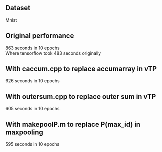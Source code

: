 ## Dataset
Mnist
## Original performance
863 seconds in 10 epochs \
Where tensorflow took 483 seconds originally
## With caccum.cpp to replace accumarray in vTP
626 seconds in 10 epochs
## With outersum.cpp to replace outer sum in vTP
605 seconds in 10 epochs
## With makepoolP.m to replace P(max_id) in maxpooling
595 seconds in 10 epochs
